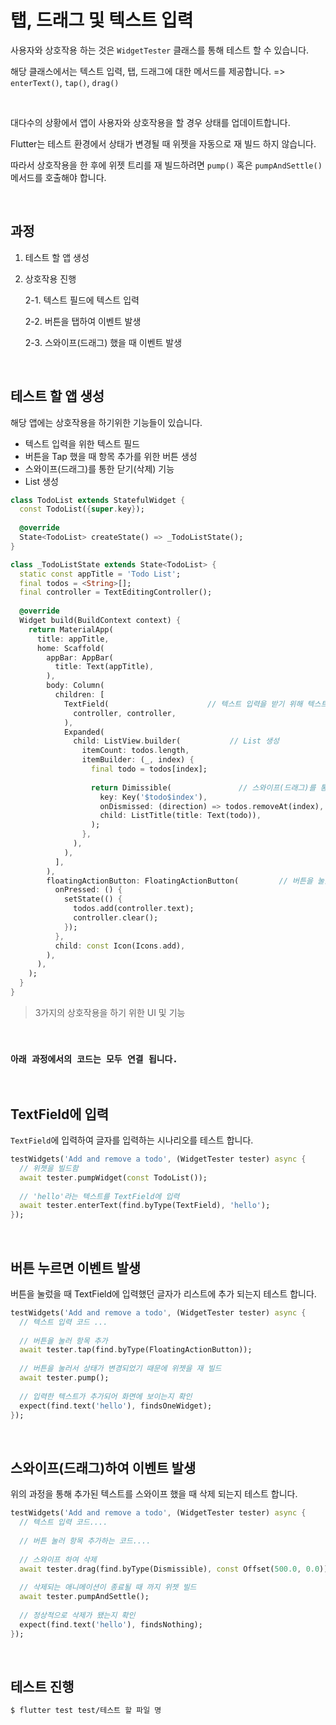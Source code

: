 # 탭, 드래그 및 텍스트 입력

사용자와 상호작용 하는 것은 `WidgetTester` 클래스를 통해 테스트 할 수 있습니다.

해당 클래스에서는 텍스트 입력, 탭, 드래그에 대한 메서드를 제공합니다. => `enterText()`, `tap()`, `drag()`

<br />

대다수의 상황에서 앱이 사용자와 상호작용을 할 경우 상태를 업데이트합니다.

Flutter는 테스트 환경에서 상태가 변경될 때 위젯을 자동으로 재 빌드 하지 않습니다.

따라서 상호작용을 한 후에 위젯 트리를 재 빌드하려면 `pump()` 혹은 `pumpAndSettle()` 메서드를 호출해야 합니다.

<br />

## 과정

1. 테스트 할 앱 생성

2. 상호작용 진행

   2-1. 텍스트 필드에 텍스트 입력

   2-2. 버튼을 탭하여 이벤트 발생

   2-3. 스와이프(드래그) 했을 때 이벤트 발생

<br />

## 테스트 할 앱 생성

해당 앱에는 상호작용을 하기위한 기능들이 있습니다.

- 텍스트 입력을 위한 텍스트 필드
- 버튼을 Tap 했을 때 항목 추가를 위한 버튼 생성
- 스와이프(드래그)를 통한 닫기(삭제) 기능
- List 생성

``` dart
class TodoList extends StatefulWidget {
  const TodoList({super.key});
  
  @override
  State<TodoList> createState() => _TodoListState();
}

class _TodoListState extends State<TodoList> {
  static const appTitle = 'Todo List';
  final todos = <String>[];
  final controller = TextEditingController();
  
  @override
  Widget build(BuildContext context) {
    return MaterialApp(
      title: appTitle,
      home: Scaffold(
        appBar: AppBar(
          title: Text(appTitle),
        ),
        body: Column(
          children: [
            TextField(                      // 텍스트 입력을 받기 위해 텍스트 필드 생성
              controller, controller,
            ),
            Expanded(
              child: ListView.builder(           // List 생성
                itemCount: todos.length,
                itemBuilder: (_, index) {
                  final todo = todos[index];
                  
                  return Dimissible(               // 스와이프(드래그)를 통한 닫기(삭졔) 기능 구현
                    key: Key('$todo$index'),
                    onDismissed: (direction) => todos.removeAt(index),
                    child: ListTitle(title: Text(todo)),
                  );
                },
              ),
            ),
          ],
        ),
        floatingActionButton: FloatingActionButton(         // 버튼을 눌렀을 경우 항목 추가 기능 구현
          onPressed: () {
            setState(() {
              todos.add(controller.text);
              controller.clear();
            });
          },
          child: const Icon(Icons.add),
        ),
      ),
    );
  }
}
```

> 3가지의 상호작용을 하기 위한 UI 및 기능

<br />

### `아래 과정에서의 코드는 모두 연결 됩니다.`

<br />

## TextField에 입력

`TextField`에 입력하여 글자를 입력하는 시나리오를 테스트 합니다.

``` dart
testWidgets('Add and remove a todo', (WidgetTester tester) async {
  // 위젯을 빌드함
  await tester.pumpWidget(const TodoList());
  
  // 'hello'라는 텍스트를 TextField에 입력
  await tester.enterText(find.byType(TextField), 'hello');
});
```

<br />

## 버튼 누르면 이벤트 발생

버튼을 눌렀을 때 TextField에 입력했던 글자가 리스트에 추가 되는지 테스트 합니다.

``` dart
testWidgets('Add and remove a todo', (WidgetTester tester) async {
  // 텍스트 입력 코드 ...
  
  // 버튼을 눌러 항목 추가
  await tester.tap(find.byType(FloatingActionButton));
  
  // 버튼을 눌러서 상태가 변경되었기 때문에 위젯을 재 빌드
  await tester.pump();
  
  // 입력한 텍스트가 추가되어 화면에 보이는지 확인
  expect(find.text('hello'), findsOneWidget);
});
```

<br />

## 스와이프(드래그)하여 이벤트 발생

위의 과정을 통해 추가된 텍스트를 스와이프 했을 때 삭제 되는지 테스트 합니다.

``` dart
testWidgets('Add and remove a todo', (WidgetTester tester) async {
  // 텍스트 입력 코드....
  
  // 버튼 눌러 항목 추가하는 코드....
  
  // 스와이프 하여 삭제
  await tester.drag(find.byType(Dismissible), const Offset(500.0, 0.0));
  
  // 삭제되는 애니메이션이 종료될 때 까지 위젯 빌드
  await tester.pumpAndSettle();
  
  // 정상적으로 삭제가 됐는지 확인
  expect(find.text('hello'), findsNothing);
});
```

<br />

## 테스트 진행

``` bash
$ flutter test test/테스트 할 파일 명
```
